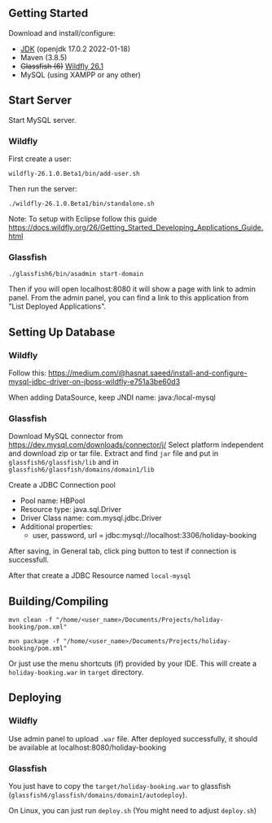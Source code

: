 ## Getting Started

Download and install/configure:

- [JDK](https://openjdk.java.net/install/) (openjdk 17.0.2 2022-01-18)
- Maven (3.8.5)
- ~~Glassfish (6)~~ [Wildfly 26.1](https://www.wildfly.org/downloads/)
- MySQL (using XAMPP or any other)

## Start Server

Start MySQL server.

### Wildfly

First create a user:

`wildfly-26.1.0.Beta1/bin/add-user.sh`

Then run the server:

`./wildfly-26.1.0.Beta1/bin/standalone.sh`

Note: To setup with Eclipse follow this guide https://docs.wildfly.org/26/Getting_Started_Developing_Applications_Guide.html

### Glassfish

`./glassfish6/bin/asadmin start-domain`

Then if you will open localhost:8080 it will show a page with link to admin panel. From the admin panel, you can find a link to this application from "List Deployed Applications".


## Setting Up Database

### Wildfly

Follow this: https://medium.com/@hasnat.saeed/install-and-configure-mysql-jdbc-driver-on-jboss-wildfly-e751a3be60d3

When adding DataSource, keep JNDI name: java:/local-mysql

### Glassfish
Download MySQL connector from https://dev.mysql.com/downloads/connector/j/
Select platform independent and download zip or tar file. Extract and find `jar` file and put in `glassfish6/glassfish/lib` and in `glassfish6/glassfish/domains/domain1/lib`

Create a JDBC Connection pool
 - Pool name: HBPool
 - Resource type: java.sql.Driver
 - Driver Class name: com.mysql.jdbc.Driver
 - Additional properties:
   - user, password, url = jdbc:mysql://localhost:3306/holiday-booking

After saving, in General tab, click ping button to test if connection is successfull.

After that create a JDBC Resource named `local-mysql`

## Building/Compiling

`mvn clean -f "/home/<user_name>/Documents/Projects/holiday-booking/pom.xml"`

`mvn package -f "/home/<user_name>/Documents/Projects/holiday-booking/pom.xml"`

Or just use the menu shortcuts (if) provided by your IDE. This will create a `holiday-booking.war` in `target` directory.

## Deploying

### Wildfly

Use admin panel to upload `.war` file. After deployed successfully, it should be available at localhost:8080/holiday-booking

### Glassfish
You just have to copy the `target/holiday-booking.war` to glassfish (`glassfish6/glassfish/domains/domain1/autodeploy`).

On Linux, you can just run `deploy.sh` (You might need to adjust `deploy.sh`)